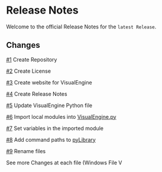 # Release Notes

Welcome to the official Release Notes for the `latest Release`.

## Changes

[#1](Issues.md#1) Create Repository

[#2](Issues.md#2) Create License

[#3](Issues.md#3) Create website for VisualEngine

[#4](Issues.md#4) Create Release Notes

[#5](Issues.md#5) Update VisualEngine Python file

[#6](Issues.md#6) Import local modules into [VisualEngine.py](VisualEngine.py)

[#7](Issues.md#7) Set variables in the imported module

[#8](Issues.md#8) Add command paths to [pyLibrary](pyLibrary.py)

[#9](Issues.md#9) Rename files

See more Changes at each file (Windows File V